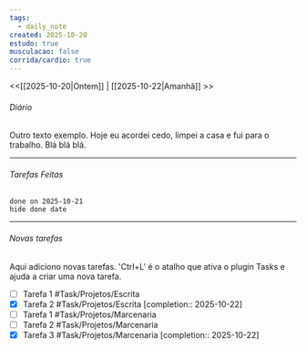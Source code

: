 ```yaml
---
tags:
  - daily_note
created: 2025-10-20
estudo: true
musculacao: false
corrida/cardio: true
---
```

<<[[2025-10-20|Ontem]] | [[2025-10-22|Amanhã]] >>
###### Diário

Outro texto exemplo. Hoje eu acordei cedo, limpei a casa e fui para o trabalho. Blá blá blá.

---------------------
###### Tarefas Feitas
```tasks
done on 2025-10-21
hide done date
```
----------------
###### Novas tarefas
Aqui adiciono novas tarefas. 'Ctrl+L' é o atalho que ativa o plugin Tasks e ajuda a criar uma nova tarefa.
- [ ] Tarefa 1 #Task/Projetos/Escrita 
- [x] Tarefa 2 #Task/Projetos/Escrita  [completion:: 2025-10-22]
- [ ] Tarefa 1 #Task/Projetos/Marcenaria
- [ ] Tarefa 2 #Task/Projetos/Marcenaria 
- [x] Tarefa 3 #Task/Projetos/Marcenaria  [completion:: 2025-10-22]
